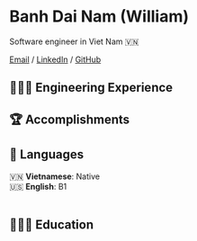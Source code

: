 # Banh Dai Nam (William)

Software engineer in Viet Nam 🇻🇳 <br>

[Email](mailto:banhdainam@gmail.com) / [LinkedIn](https://www.linkedin.com/in/dai-nam-banh-1a5992158/) / [GitHub](https://github.com/Rubynam/)

## 👩🏼‍💻 Engineering Experience




## 🏆 Accomplishments


## 💬 Languages

🇻🇳 **Vietnamese**: Native <br>
🇺🇸 **English**: B1
<br><br>

## 👩🏼‍🎓 Education
